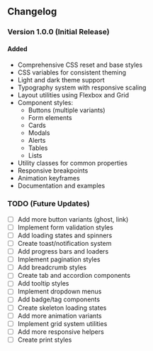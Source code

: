 ## Changelog

### Version 1.0.0 (Initial Release)

#### Added
- Comprehensive CSS reset and base styles
- CSS variables for consistent theming
- Light and dark theme support
- Typography system with responsive scaling
- Layout utilities using Flexbox and Grid
- Component styles:
  - Buttons (multiple variants)
  - Form elements
  - Cards
  - Modals
  - Alerts
  - Tables
  - Lists
- Utility classes for common properties
- Responsive breakpoints
- Animation keyframes
- Documentation and examples

### TODO (Future Updates)
- [ ] Add more button variants (ghost, link)
- [ ] Implement form validation styles
- [ ] Add loading states and spinners
- [ ] Create toast/notification system
- [ ] Add progress bars and loaders
- [ ] Implement pagination styles
- [ ] Add breadcrumb styles
- [ ] Create tab and accordion components
- [ ] Add tooltip styles
- [ ] Implement dropdown menus
- [ ] Add badge/tag components
- [ ] Create skeleton loading states
- [ ] Add more animation variants
- [ ] Implement grid system utilities
- [ ] Add more responsive helpers
- [ ] Create print styles